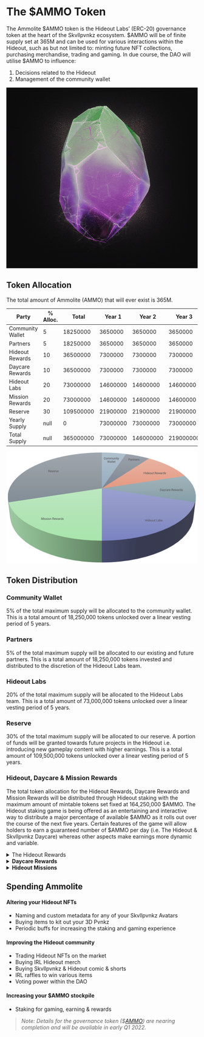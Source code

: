 # The $AMMO Token

The Ammolite $AMMO token is the Hideout Labs’ (ERC-20) governance token at the heart of the Skvllpvnkz ecosystem. $AMMO will be of finite supply set at 365M and can be used for various interactions within the Hideout, such as but not limited to: minting future NFT collections, purchasing merchandise, trading and gaming. In due course, the DAO will utilise $AMMO to influence:&#x20;

1. Decisions related to the Hideout&#x20;
2. Management of the community wallet

![Ammolite](<../.gitbook/assets/3d ammo.png>)

## Token Allocation

The total amount of Ammolite (AMMO) that will ever exist is 365M.&#x20;

<table><thead><tr><th>Party</th><th data-type="number">% Alloc.</th><th data-type="number">Total</th><th data-type="number">Year 1</th><th data-type="number">Year 2</th><th data-type="number">Year 3</th><th data-type="number">Year 4</th><th data-type="number">Year 5</th></tr></thead><tbody><tr><td>Community Wallet</td><td>5</td><td>18250000</td><td>3650000</td><td>3650000</td><td>3650000</td><td>3650000</td><td>3650000</td></tr><tr><td>Partners</td><td>5</td><td>18250000</td><td>3650000</td><td>3650000</td><td>3650000</td><td>3650000</td><td>3650000</td></tr><tr><td>Hideout Rewards</td><td>10</td><td>36500000</td><td>7300000</td><td>7300000</td><td>7300000</td><td>7300000</td><td>7300000</td></tr><tr><td>Daycare Rewards</td><td>10</td><td>36500000</td><td>7300000</td><td>7300000</td><td>7300000</td><td>7300000</td><td>7300000</td></tr><tr><td>Hideout Labs</td><td>20</td><td>73000000</td><td>14600000</td><td>14600000</td><td>14600000</td><td>14600000</td><td>14600000</td></tr><tr><td>Mission Rewards</td><td>20</td><td>73000000</td><td>14600000</td><td>14600000</td><td>14600000</td><td>14600000</td><td>14600000</td></tr><tr><td>Reserve</td><td>30</td><td>109500000</td><td>21900000</td><td>21900000</td><td>21900000</td><td>21900000</td><td>21900000</td></tr><tr><td>Yearly Supply</td><td>null</td><td>0</td><td>73000000</td><td>73000000</td><td>73000000</td><td>73000000</td><td>73000000</td></tr><tr><td>Total Supply</td><td>null</td><td>365000000</td><td>73000000</td><td>146000000</td><td>219000000</td><td>292000000</td><td>365000000</td></tr></tbody></table>

![](<../.gitbook/assets/Untitled 2.png>)

## **Token Distribution**

### **Community Wallet**

5% of the total maximum supply will be allocated to the community wallet. This is a total amount of 18,250,000 tokens unlocked over a linear vesting period of 5 years.&#x20;

### **Partners**&#x20;

5% of the total maximum supply will be allocated to our existing and future partners. This is a total amount of 18,250,000 tokens invested and distributed to the discretion of the Hideout Labs team.&#x20;

### **Hideout Labs**&#x20;

20% of the total maximum supply will be allocated to the Hideout Labs team. This is a total amount of 73,000,000 tokens unlocked over a linear vesting period of 5 years.&#x20;

### **Reserve**&#x20;

30% of the total maximum supply will be allocated to our reserve. A portion of funds will be granted towards future projects in the Hideout i.e. introducing new gameplay content with higher earnings. This is a total amount of 109,500,000 tokens unlocked over a linear vesting period of 5 years.&#x20;

### **Hideout, Daycare & Mission Rewards**&#x20;

The total token allocation for the Hideout Rewards, Daycare Rewards and Mission Rewards will be distributed through Hideout staking with the maximum amount of mintable tokens set fixed at 164,250,000 $AMMO. The Hideout staking game is being offered as an entertaining and interactive way to distribute a major percentage of available $AMMO as it rolls out over the course of the next five years. Certain features of the game will allow holders to earn a guaranteed number of $AMMO per day (i.e. The Hideout & Skvllpvnkz Daycare) whereas other aspects make earnings more dynamic and variable.&#x20;

<details>

<summary>The Hideout Rewards </summary>

The Hideout rewards are a dedicated pool of 10% of the total maximum supply totalling an amount of 36,500,000 tokens unlocked over a linear vesting period of 5 years. Once the token is live, holders will be eligible to claim a token airdrop. We have been tracking all transactions from mint and have devised a plan to nobly reward Skvllpvnkz holders for participation.

</details>

<details>

<summary><strong>Daycare Rewards</strong></summary>

The Daycare rewards are a dedicated pool of 10% of the total maximum supply totalling an amount of 36,500,000 tokens unlocked over a linear vesting period of 5 years. Once the token is live, holders will be eligible to stake their Skvllbabiez in the Daycare in return for $AMMO.

</details>

<details>

<summary><strong>Hideout Missions</strong></summary>

Within the Hideout, holders can participate in missions and quests in return for greater rewards. In these missions you can send your Skvllpvnkz out individually or in parties, to complete daily, weekly and monthly quests. Some have guaranteed rewards while others are based on an RNG system, distributed after task completion. The mission difficulty will have an effect on the reward whereby the higher the difficulty, the smaller the chance but equally, the greater the reward.

</details>

## Spending Ammolite

#### **Altering your Hideout NFTs**&#x20;

* Naming and custom metadata for any of your Skvllpvnkz Avatars&#x20;
* Buying items to kit out your 3D Pvnkz&#x20;
* Periodic buffs for increasing the staking and gaming experience&#x20;

#### **Improving the Hideout community**&#x20;

* Trading Hideout NFTs on the market&#x20;
* Buying IRL Hideout merch&#x20;
* Buying Skvllpvnkz & Hideout comic & shorts&#x20;
* IRL raffles to win various items
* Voting power within the DAO&#x20;

#### Increasing your $AMMO stockpile&#x20;

* Staking for gaming, earning & rewards&#x20;

> _Note: Details for the governance token ($_[_AMMO_](https://docs.google.com/document/d/1LwGlqJmXfjsiBZcviFrfYLBL1l\_KOxMr1mwotoAeAPA/edit#heading=h.4pqqkawmn4lk)_) are nearing completion and will be available in early Q1 2022._
